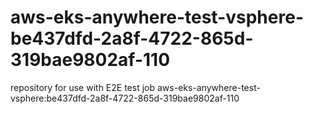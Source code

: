 # aws-eks-anywhere-test-vsphere-be437dfd-2a8f-4722-865d-319bae9802af-110
repository for use with E2E test job aws-eks-anywhere-test-vsphere:be437dfd-2a8f-4722-865d-319bae9802af-110
